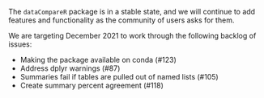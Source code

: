 The `dataCompareR` package is in a stable state, and we will continue to add features and functionality as the community of users asks for them.

We are targeting December 2021 to work through the following backlog of issues:
* Making the package available on conda (#123)
* Address dplyr warnings (#87)
* Summaries fail if tables are pulled out of named lists (#105)
* Create summary percent agreement (#118)
